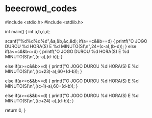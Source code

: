 # beecrowd_codes

#include <stdio.h>
#include <stdlib.h>

int main()
{
 int a,b,c,d;

 scanf("%d%d%d%d",&a,&b,&c,&d);
if(a==c&&b==d)
{
    printf("O JOGO DUROU %d HORA(S) E %d MINUTO(S)\n",24+(c-a),(b-d));
}
else if(a<=c&&b<=d)
{
   printf("O JOGO DUROU %d HORA(S) E %d MINUTO(S)\n",(c-a),(d-b));
}

else if(a>=c&&b>=d)
{
   printf("O JOGO DUROU %d HORA(S) E %d MINUTO(S)\n",((c+23)-a),60+(d-b));
}


else if(a<=c&&b>=d)
{
   printf("O JOGO DUROU %d HORA(S) E %d MINUTO(S)\n",((c-1)-a),60+(d-b));
}


else if(a>=c&&b<=d)
{
   printf("O JOGO DUROU %d HORA(S) E %d MINUTO(S)\n",((c+24)-a),(d-b));
}




return 0;
}

